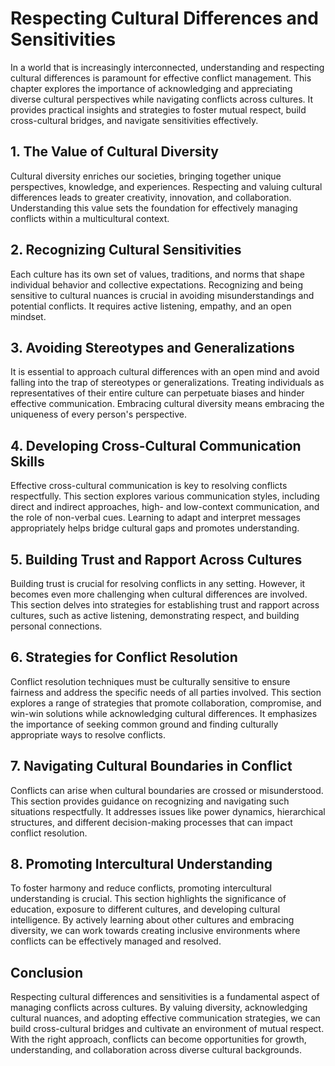 # Respecting Cultural Differences and Sensitivities

In a world that is increasingly interconnected, understanding and respecting cultural differences is paramount for effective conflict management. This chapter explores the importance of acknowledging and appreciating diverse cultural perspectives while navigating conflicts across cultures. It provides practical insights and strategies to foster mutual respect, build cross-cultural bridges, and navigate sensitivities effectively.

## 1\. The Value of Cultural Diversity

Cultural diversity enriches our societies, bringing together unique perspectives, knowledge, and experiences. Respecting and valuing cultural differences leads to greater creativity, innovation, and collaboration. Understanding this value sets the foundation for effectively managing conflicts within a multicultural context.

## 2\. Recognizing Cultural Sensitivities

Each culture has its own set of values, traditions, and norms that shape individual behavior and collective expectations. Recognizing and being sensitive to cultural nuances is crucial in avoiding misunderstandings and potential conflicts. It requires active listening, empathy, and an open mindset.

## 3\. Avoiding Stereotypes and Generalizations

It is essential to approach cultural differences with an open mind and avoid falling into the trap of stereotypes or generalizations. Treating individuals as representatives of their entire culture can perpetuate biases and hinder effective communication. Embracing cultural diversity means embracing the uniqueness of every person's perspective.

## 4\. Developing Cross-Cultural Communication Skills

Effective cross-cultural communication is key to resolving conflicts respectfully. This section explores various communication styles, including direct and indirect approaches, high- and low-context communication, and the role of non-verbal cues. Learning to adapt and interpret messages appropriately helps bridge cultural gaps and promotes understanding.

## 5\. Building Trust and Rapport Across Cultures

Building trust is crucial for resolving conflicts in any setting. However, it becomes even more challenging when cultural differences are involved. This section delves into strategies for establishing trust and rapport across cultures, such as active listening, demonstrating respect, and building personal connections.

## 6\. Strategies for Conflict Resolution

Conflict resolution techniques must be culturally sensitive to ensure fairness and address the specific needs of all parties involved. This section explores a range of strategies that promote collaboration, compromise, and win-win solutions while acknowledging cultural differences. It emphasizes the importance of seeking common ground and finding culturally appropriate ways to resolve conflicts.

## 7\. Navigating Cultural Boundaries in Conflict

Conflicts can arise when cultural boundaries are crossed or misunderstood. This section provides guidance on recognizing and navigating such situations respectfully. It addresses issues like power dynamics, hierarchical structures, and different decision-making processes that can impact conflict resolution.

## 8\. Promoting Intercultural Understanding

To foster harmony and reduce conflicts, promoting intercultural understanding is crucial. This section highlights the significance of education, exposure to different cultures, and developing cultural intelligence. By actively learning about other cultures and embracing diversity, we can work towards creating inclusive environments where conflicts can be effectively managed and resolved.

## Conclusion

Respecting cultural differences and sensitivities is a fundamental aspect of managing conflicts across cultures. By valuing diversity, acknowledging cultural nuances, and adopting effective communication strategies, we can build cross-cultural bridges and cultivate an environment of mutual respect. With the right approach, conflicts can become opportunities for growth, understanding, and collaboration across diverse cultural backgrounds.
